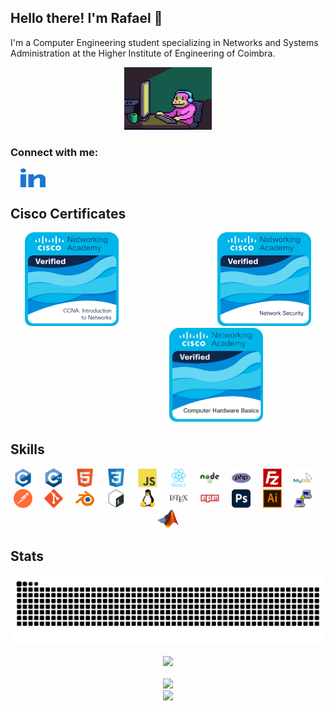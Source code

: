 <h2 align="left">Hello there! I'm Rafael 👋</h2>

<p align="left">I'm a Computer Engineering student specializing in Networks and Systems Administration at the Higher Institute of Engineering of Coimbra.</p>

<div align="center">
  <img src="giphy.gif" height="100">
</div>

<h3 align="left">Connect with me:</h3>
<p align="left">
<img width="12">
<a href="https://linkedin.com/in/rafaelp3re1ra" target="blank"><img align="center" src="./icons/linkedin.svg" alt="rafaelp3re1ra" height="30" width="40" /></a>
</p>

<div align="center">
  <div align="left">
    <h2>Cisco Certificates</h2>
  </div>
  	<a href="https://www.credly.com/badges/ccc26bc5-efc1-4e5e-9043-37f4e7a4f596/public_url"><img src="./icons/ccna-introduction-to-networks.png" height="150"/></a>
	<img width="150" />
	<a href="https://www.credly.com/badges/261f9c14-c42e-4b2c-b017-43024d6c825c/public_url"><img src="./icons/network-security.png" height="150"/></a> 
	<img width="150" />
	<a href="https://www.credly.com/badges/f8f8015e-b382-4615-843b-74a81e922ff9/public_url"><img src="./icons/computer-hardware-basics.png" height="150"/></a> 
</div>

<div align="center">
  <div align="left">
    <h2>Skills</h2>
  </div>
  <img src="./icons/c.svg" height="30" alt="c logo" />
  <img width="12" />
  <img src="./icons/cpp.svg" height="30" alt="cplusplus logo" />
  <img width="12" />
  <img src="./icons/html.svg" height="30" alt="html5 logo" />
  <img width="12" />
  <img src="./icons/css.svg" height="30" alt="css3 logo" />
  <img width="12" />
  <img src="./icons/js.svg" height="30" alt="javascript logo" />
  <img width="12" />
  <img src="./icons/react.svg" height="30" alt="react" /> 
  <img width="12" />
  <img src="./icons/nodejs.svg" height="30" alt="nodejs" /> 
  <img width="12" />
  <img src="./icons/php.svg" height="30" alt="php logo" />
  <img width="12" />
  <img src="./icons/filezilla.svg" height="30" alt="filezilla logo" />
  <img width="12" />
  <img src="./icons/mysql.svg" height="30" alt="mysql" /> 
  <img width="12" />
  <img src="./icons/postman.svg" height="30" alt="postman" /> 
  <img width="12" />
  <img src="./icons/git.svg" height="30" alt="git logo" />
  <img width="12" />
  <img src="./icons/blender.svg" height="30" alt="blender logo" />
  <img width="12" />
  <img src="./icons/bash.svg" height="30" alt="bash logo" />
  <img width="12" />
  <img src="./icons/linux.svg" height="30" alt="linux logo" />
  <img width="12" />
  <img src="./icons/latex.svg" height="30" alt="latex logo" />
  <img width="12" />
  <img src="./icons/npm.svg" height="30" alt="npm logo" />
  <img width="12" />
  <img src="./icons/photoshop.svg" height="30" alt="photoshop logo" />
  <img width="12" />
  <img src="./icons/adobeIlustrator.svg" height="30" alt="illustrator" />
  <img width="12" />
  <img src="./icons/putty.svg" height="30" alt="putty logo" />
  <img width="12" />
  <img src="./icons/matlab.png" height="30" alt="matlab" />

</div>

<div align="center">
  <div align="left">
    <h2>Stats</h2>
  </div>
  <img src="https://raw.githubusercontent.com/rafaelp3re1ra/rafaelp3re1ra/output/snake.svg" alt="Snake animation" />
  <br><br>
  <div align="center">
    <img src="https://github-readme-stats-git-main-rafaelp3re1ras-projects.vercel.app/api/top-langs?username=rafaelp3re1ra&locale=en&hide_title=false&layout=compact&card_width=320&langs_count=20&theme=dark&hide_border=false" />
    <br><br>
    <img src="https://github-readme-stats.vercel.app/api/wakatime?username=rafaelp3re1ra" height="300"/>  
  </div>
</div>

<div align="center">
  <img src="https://profile-counter.glitch.me/rafaelp3re1ra/count.svg?"  />
</div>
